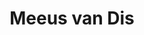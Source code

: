 ---
category: residents
layout: post
title: Meeus van Dis
profession: fine arts
website: 
image:
- /images/residents/meeusvandis_01.png

---